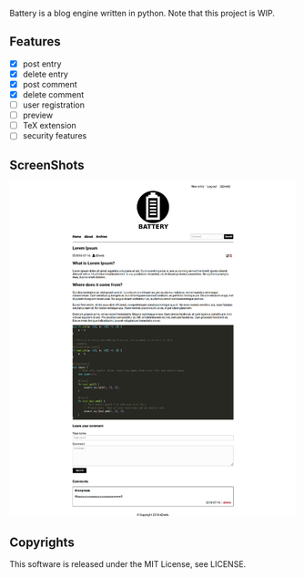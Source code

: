 Battery is a blog engine written in python. Note that this project is WIP.

## Features
- [x] post entry
- [x] delete entry
- [x] post comment
- [x] delete comment
- [ ] user registration
- [ ] preview
- [ ] TeX extension
- [ ] security features

## ScreenShots
![entry page](img/entry-page-screenshot.png)

## Copyrights
This software is released under the MIT License, see LICENSE.
